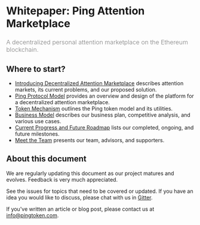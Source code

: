 # Whitepaper: Ping Attention Marketplace

<h3 style="font-weight: 300; color: gray;">A decentralized personal attention marketplace on the Ethereum blockchain.</h3>

## Where to start?

* [Introducing Decentralized Attention Marketplace](./introduction) describes attention markets, its current problems, and our proposed solution.
* [Ping Protocol Model](./protocol) provides an overview and design of the platform for a decentralized attention marketplace.
* [Token Mechanism](./token) outlines the Ping token model and its utilities.
* [Business Model](./business_model) describes our business plan, competitive analysis, and various use cases.
* [Current Progress and Future Roadmap](./roadmap) lists our completed, ongoing, and future milestones.
* [Meet the Team](./team) presents our team, advisors, and supporters.

## About this document

We are regularly updating this document as our project matures and evolves. Feedback is very much appreciated.

See the issues for topics that need to be covered or updated. If you have an idea you would like to discuss, please chat with us in [Gitter](https://gitter.im/PingAttentionMarket).

If you've written an article or blog post, please contact us at [info@pingtoken.com](mailto:info@pingtoken.com).

<br/>